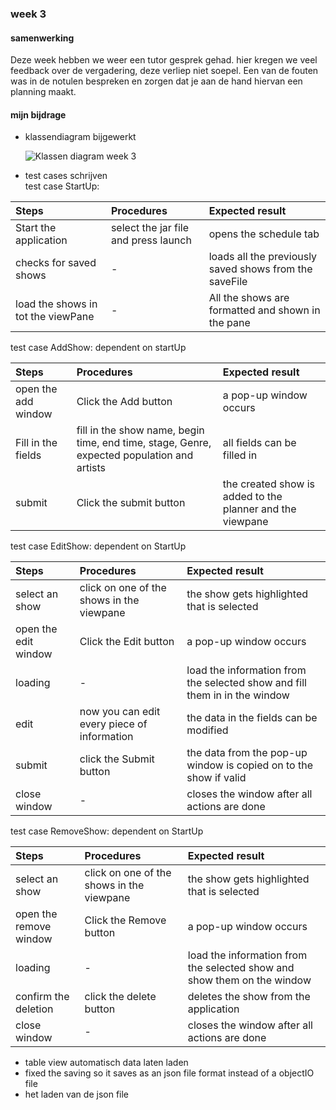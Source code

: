 ### week 3

#### samenwerking

Deze week hebben we weer een tutor gesprek gehad. hier kregen we veel
feedback over de vergadering, deze verliep niet soepel. Een van de
fouten was in de notulen bespreken en zorgen dat je aan de hand hiervan
een planning maakt.

#### mijn bijdrage

- klassendiagram bijgewerkt

  ![Klassen diagram week 3](../Resources/klassenDiagram_week3.png "Klassen
  diagram week 3")
- test cases schrijven <br> test case StartUp:

| Steps                              | Procedures                           | Expected result                                        |
|:-----------------------------------|:-------------------------------------|:-------------------------------------------------------|
| Start the application              | select the jar file and press launch | opens the schedule tab                                 |
| checks for saved shows             | -                                    | loads all the previously saved shows from the saveFile |
| load the shows in tot the viewPane | -                                    | All the shows are formatted and shown in the pane      |

test case AddShow: dependent on startUp

| Steps               | Procedures                                                                                 | Expected result                                           |
|:--------------------|:-------------------------------------------------------------------------------------------|:----------------------------------------------------------|
| open the add window | Click the Add button                                                                       | a pop-up window occurs                                    |
| Fill in the fields  | fill in the show name, begin time, end time, stage, Genre, expected population and artists | all fields can be filled in                               |
| submit              | Click the submit button                                                                    | the created show is added to the planner and the viewpane |


test case EditShow: dependent on StartUp

| Steps                | Procedures                                  | Expected result                                                            |
|:---------------------|:--------------------------------------------|:---------------------------------------------------------------------------|
| select an show       | click on one of the shows in the viewpane   | the show gets highlighted that is selected                                 |
| open the edit window | Click the Edit button                       | a pop-up window occurs                                                     |
| loading              | -                                           | load the information from the selected show and fill them in in the window |
| edit                 | now you can edit every piece of information | the data in the fields can be modified                                     |
| submit               | click the Submit button                     | the data from the pop-up window is copied on to the show if valid          |
| close window         | -                                           | closes the window after all actions are done                               |


test case RemoveShow: dependent on StartUp

| Steps                  | Procedures                                | Expected result                                                         |
|:-----------------------|:------------------------------------------|:------------------------------------------------------------------------|
| select an show         | click on one of the shows in the viewpane | the show gets highlighted that is selected                              |
| open the remove window | Click the Remove button                   | a pop-up window occurs                                                  |
| loading                | -                                         | load the information from the selected show and show them on the window |
| confirm the deletion   | click the delete button                   | deletes the show from the application                                   |
| close window           | -                                         | closes the window after all actions are done                            |


- table view automatisch data laten laden
- fixed the saving so it saves as an json file format instead of a
  objectIO file
- het laden van de json file
